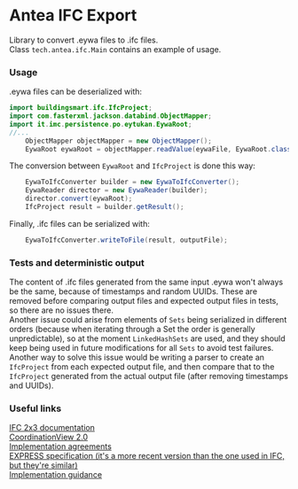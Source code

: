 # Antea IFC Export
Library to convert .eywa files to .ifc files.  
Class `tech.antea.ifc.Main` contains an example of usage.

### Usage
.eywa files can be deserialized with:
```java
import buildingsmart.ifc.IfcProject;
import com.fasterxml.jackson.databind.ObjectMapper;
import it.imc.persistence.po.eytukan.EywaRoot;
//...
    ObjectMapper objectMapper = new ObjectMapper();
    EywaRoot eywaRoot = objectMapper.readValue(eywaFile, EywaRoot.class);
```

The conversion between `EywaRoot` and `IfcProject` is done this way:
```java
    EywaToIfcConverter builder = new EywaToIfcConverter();
    EywaReader director = new EywaReader(builder);
    director.convert(eywaRoot);
    IfcProject result = builder.getResult();
```

Finally, .ifc files can be serialized with:
```java
    EywaToIfcConverter.writeToFile(result, outputFile);
```

### Tests and deterministic output
The content of .ifc files generated from the same input .eywa won't always be
the same, because of timestamps and random UUIDs. These are removed before
comparing output files and expected output files in tests, so there are no
issues there.  
Another issue could arise from elements of `Sets` being serialized in different
orders (because when iterating through a Set the order is generally
unpredictable), so at the moment `LinkedHashSets` are used, and they should keep
being used in future modifications for all `Sets` to avoid test failures.  
Another way to solve this issue would be writing a parser to create an
`IfcProject` from each expected output file, and then compare that to the
`IfcProject` generated from the actual output file (after removing timestamps
and UUIDs).

### Useful links
[IFC 2x3 documentation](https://standards.buildingsmart.org/IFC/RELEASE/IFC2x3/TC1/HTML/)  
[CoordinationView 2.0](https://standards.buildingsmart.org/MVD/RELEASE/IFC2x3/TC1/CV2_0/IFC2x3_CV2_0.zip)  
[Implementation agreements](https://standards.buildingsmart.org/documents/Implementation/IFC_Implementation_Agreements/)  
[EXPRESS specification (it's a more recent version than the one used in IFC, but they're similar)](https://www.steptools.com/stds/step/IS_final_p21e3.html)  
[Implementation guidance](https://technical.buildingsmart.org/resources/ifcimplementationguidance/)  